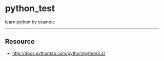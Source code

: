 python_test
===========

learn python by example

-----

## Resource

- http://docs.pythontab.com/python/python3.4/

